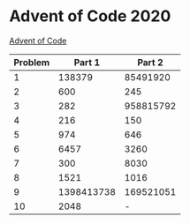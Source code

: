 # Advent of Code 2020

[Advent of Code](adventofcode.com)

| Problem | Part 1        | Part 2          |
| ------- | ------------- | --------------- |
| 1       | 138379       |    85491920      |
| 2 | 600 | 245 |
| 3 | 282 | 958815792 |
| 4 | 216 | 150 |
| 5 | 974 | 646 |
| 6 | 6457 | 3260 |
| 7 | 300 | 8030 |
| 8 | 1521 | 1016 |
| 9 | 1398413738 | 169521051 |
| 10 | 2048 | - |